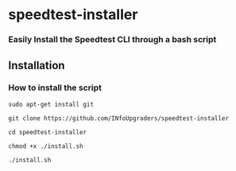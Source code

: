 # speedtest-installer
### Easily Install the Speedtest CLI through a bash script


## Installation
### How to install the script

```
sudo apt-get install git

git clone https://github.com/INfoUpgraders/speedtest-installer

cd speedtest-installer

chmod +x ./install.sh

./install.sh
```
